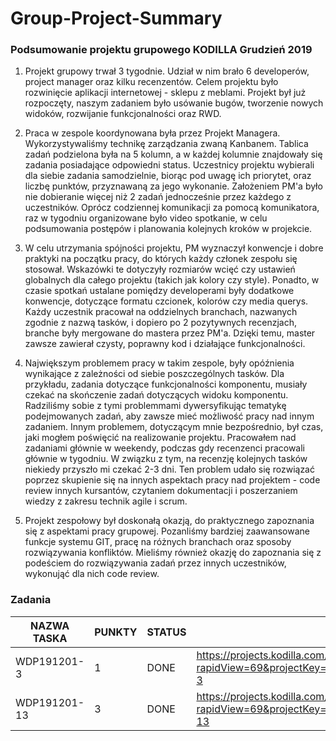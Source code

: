 # Group-Project-Summary

### Podsumowanie projektu grupowego KODILLA Grudzień 2019

1. Projekt grupowy trwał 3 tygodnie. Udział w nim brało 6 developerów, project manager oraz kilku recenzentów. Celem projektu było rozwinięcie aplikacji internetowej - sklepu z meblami. Projekt był już rozpoczęty, naszym zadaniem było usówanie bugów, tworzenie nowych widoków, rozwijanie funkcjonalności oraz RWD.

2. Praca w zespole koordynowana była przez Projekt Managera. Wykorzystywaliśmy technikę zarządzania zwaną Kanbanem. Tablica zadań podzielona była na 5 kolumn, a w każdej kolumnie znajdowały się zadania posiadające odpowiedni status. Uczestnicy projektu wybierali dla siebie zadania samodzielnie, biorąc pod uwagę ich priorytet, oraz liczbę punktów, przyznawaną za jego wykonanie. Założeniem PM'a było nie dobieranie więcej niż 2 zadań jednocześnie przez każdego z uczestników. Oprócz codziennej komunikacji za pomocą komunikatora, raz w tygodniu organizowane było video spotkanie, w celu podsumowania postępów i planowania kolejnych kroków w projekcie.

3. W celu utrzymania spójności projektu, PM wyznaczył konwencje i dobre praktyki na początku pracy, do których każdy członek zespołu się stosował. Wskazówki te dotyczyły rozmiarów wcięć czy ustawień globalnych dla całego projektu (takich jak kolory czy style). Ponadto, w czasie spotkań ustalane pomiędzy developerami były dodatkowe konwencje, dotyczące formatu czcionek, kolorów czy media querys. Każdy uczestnik pracował na oddzielnych branchach, nazwanych zgodnie z nazwą tasków, i dopiero po 2 pozytywnych recenzjach, branche były mergowane do mastera przez PM'a. Dzięki temu, master zawsze zawierał czysty, poprawny kod i działające funkcjonalności. 

4. Największym problemem pracy w takim zespole, były opóźnienia wynikające z zależności od siebie poszczególnych tasków. Dla przykładu, zadania dotyczące funkcjonalności komponentu, musiały czekać na skończenie zadań dotyczących widoku komponentu. Radziliśmy sobie z tymi problemmami dywersyfikując tematykę podejmowanych zadań, aby zawsze mieć możliwość pracy nad innym zadaniem. Innym problemem, dotyczącym mnie bezpośrednio, był czas, jaki mogłem poświęcić na realizowanie projektu. Pracowałem nad zadaniami głównie w weekendy, podczas gdy recenzenci pracowali głównie w tygodniu. W związku z tym, na recenzję kolejnych tasków niekiedy przyszło mi czekać 2-3 dni. Ten problem udało się rozwiązać poprzez skupienie się na innych aspektach pracy nad projektem - code review innych kursantów, czytaniem dokumentacji i poszerzaniem wiedzy z zakresu technik agile i scrum. 

5. Projekt zespołowy był doskonałą okazją, do praktycznego zapoznania się z aspektami pracy grupowej. Pozanliśmy bardziej zaawansowane funkcje systemu GIT, pracę na różnych branchach oraz sposoby rozwiązywania konfliktów. Mieliśmy również okazję do zapoznania się z podeściem do rozwiązywania zadań przez innych uczestników, wykonująć dla nich code review. 

### Zadania

|  NAZWA TASKA   | PUNKTY | STATUS | LINK |
| -------------  | ------ | ------ | ---- |
|  WDP191201-3   | 1      | DONE   | https://projects.kodilla.com/secure/RapidBoard.jspa?rapidView=69&projectKey=WDP191201&view=detail&selectedIssue=WDP191201-3 |
|  WDP191201-13  | 3      | DONE   | https://projects.kodilla.com/secure/RapidBoard.jspa?rapidView=69&projectKey=WDP191201&view=detail&selectedIssue=WDP191201-13 |
